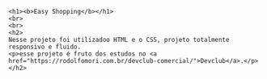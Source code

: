 
    <h1><b>Easy Shopping</b></h1>
    <br>
    <br>
    <h2>
    Nesse projeto foi utilizadoo HTML e o CSS, projeto totalmente responsivo e fluido.
    <p>esse projeto é fruto dos estudos no <a href="https://rodolfomori.com.br/devclub-comercial/">Devclub</a>.</p>
    </h2>
